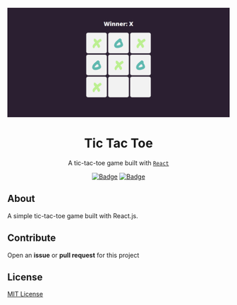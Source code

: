 ![This is a alt text.](/assets/screencapture.png "Screenshoot")

<h1 align="center">Tic Tac Toe</h1>

<div align="center">

A tic-tac-toe game built with
 [`React`](https://facebook.github.io/react/)


[![Badge](https://img.shields.io/badge/Version-1.0.0-5fb9b0.svg)]()
[![Badge](https://img.shields.io/badge/License-MIT-bef992.svg)]()

</div>

## About

A simple tic-tac-toe game built with React.js.

## Contribute

Open an **issue** or **pull request** for this project

## License

[MIT License]()
